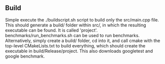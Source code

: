 ## Build

Simple execute the ./buildscript.sh script to build only the src/main.cpp file. This should generate a build/ folder
within src/, in which the resulting executable can be found. It is called 'project'.
benchmarks/run_benchmarks.sh can be used to run benchmarks.
Alternatively, simply create a build/ folder, cd into it, and call cmake with the top-level CMakeLists.txt to build
everything,
which should create the executable in build/Release/project.
This also downloads googletest and google benchmark.
